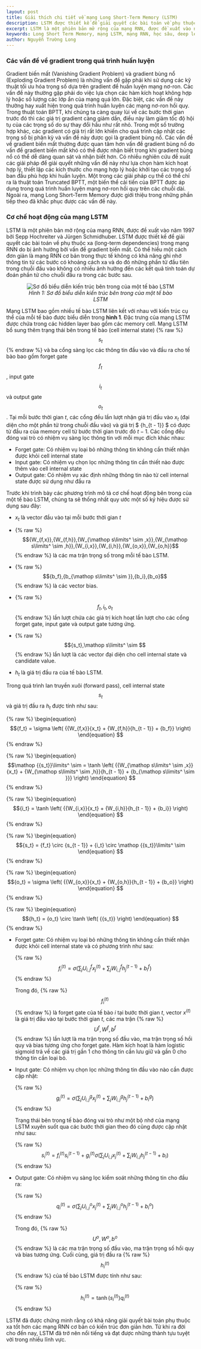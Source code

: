```yaml
---
layout: post
title: Giải thích chi tiết về mạng Long Short-Term Memory (LSTM)
description: LSTM được thiết kế để giải quyết các bài toán về phụ thuộc xa (long-term dependencies) trong RNN do bị ảnh hưởng bởi vấn đề gradient biến mất.
excerpt: LSTM là một phiên bản mở rộng của mạng RNN, được đề xuất vào năm 1997 bởi Sepp Hochreiter và Jürgen Schmidhuber. LSTM được thiết kế để giải quyết các bài toán về phụ thuộc xa (long-term dependencies) trong mạng RNN do bị ảnh hưởng bởi vấn đề gradient biến mất. Có thể hiểu một cách đơn giản là mạng RNN cơ bản trong thực tế không có khả năng ghi nhớ thông tin từ các bước có khoảng cách xa và do đó những phần tử đầu tiên trong chuỗi đầu vào không có nhiều ảnh hưởng đến các kết quả tính toán dự đoán phần tử cho chuỗi đầu ra trong các bước sau.
keywords: Long Short Term Memory, mạng LSTM, mạng RNN, học sâu, deep learning
author: Nguyễn Trường Long
---
```


### Các vấn đề về gradient trong quá trình huấn luyện

Gradient biến mất (Vanishing Gradient Problem) và gradient bùng nổ (Exploding Gradient Problem) là những vấn đề gặp phải khi sử dụng các kỹ thuật tối ưu hóa trọng số dựa trên gradient để huấn luyện mạng nơ-ron. Các vấn đề này thường gặp phải do việc lựa chọn các hàm kích hoạt không hợp lý hoặc số lượng các lớp ẩn của mạng quá lớn. Đặc biệt, các vấn đề này thường hay xuất hiện trong quá trình huấn luyện các mạng nơ-ron hồi quy. Trong thuật toán BPTT, khi chúng ta càng quay lùi về các bước thời gian trước đó thì các giá trị gradient càng giảm dần, điều này làm giảm tốc độ hội tụ của các trọng số do sự thay đổi hầu như rất nhỏ. Trong một số trường hợp khác, các gradient có giá trị rất lớn khiến cho quá trình cập nhật các trọng số bị phân kỳ và vấn đề này được gọi là gradient bùng nổ. Các vấn đề về gradient biến mất thường được quan tâm hơn vấn đề gradient bùng nổ do vấn đề gradient biến mất khó có thể được nhận biết trong khi gradient bùng nổ có thể dễ dàng quan sát và nhận biết hơn. Có nhiều nghiên cứu đề xuất các giải pháp để giải quyết những vấn đề này như lựa chọn hàm kích hoạt hợp lý, thiết lập các kích thước cho mạng hợp lý hoặc khởi tạo các trọng số ban đầu phù hợp khi huấn luyện. Một trong các giải pháp cụ thể có thể chỉ ra là thuật toán Truncated BPTT, một biến thể cải tiến của BPTT được áp dụng trong quá trình huấn luyện mạng nơ-ron hồi quy trên các chuỗi dài. Ngoài ra, mạng Long Short-Term Memory được giới thiệu trong những phần tiếp theo đã khắc phục được các vấn đề này.

### Cơ chế hoạt động của mạng LSTM

LSTM là một phiên bản mở rộng của mạng RNN, được đề xuất vào năm 1997 bởi Sepp Hochreiter và Jürgen Schmidhuber. LSTM được thiết kế để giải quyết các bài toán về phụ thuộc xa (long-term dependencies) trong mạng RNN do bị ảnh hưởng bởi vấn đề gradient biến mất. Có thể hiểu một cách đơn giản là mạng RNN cơ bản trong thực tế không có khả năng ghi nhớ thông tin từ các bước có khoảng cách xa và do đó những phần tử đầu tiên trong chuỗi đầu vào không có nhiều ảnh hưởng đến các kết quả tính toán dự đoán phần tử cho chuỗi đầu ra trong các bước sau.

<figure class="image">
<center>
  <img src="https://nguyentruonglong.net/images/LSTMCell.png" alt="Sơ đồ biểu diễn kiến trúc bên trong của một tế bào LSTM">
  <figcaption><i>Hình 1: Sơ đồ biểu diễn kiến trúc bên trong của một tế bào LSTM</i></figcaption>
</center>
</figure>

Mạng LSTM bao gồm nhiều tế bào LSTM liên kết với nhau với kiến trúc cụ thể của mỗi tế bào được biểu diễn trong <strong>hình 1</strong>. Đặc trưng của mạng LSTM được chứa trong các hidden layer bao gồm các memory cell. Mạng LSTM bổ sung thêm trạng thái bên trong tế bào (cell internal state) {% raw %}$$s_t$${% endraw %} và ba cổng sàng lọc các thông tin đầu vào và đầu ra cho tế bào bao gồm forget gate $${f_t}$$, input gate $${i_t}$$ và output gate $${o_t}$$. Tại mỗi bước thời gian $t$, các cổng đều lần lượt nhận giá trị đầu vào ${x_t}$ (đại diện cho một phần tử trong chuỗi đầu vào) và giá trị $ {h_{t - 1}} $ có được từ đầu ra của memory cell từ bước thời gian trước đó $t-1$. Các cổng đều đóng vai trò có nhiệm vụ sàng lọc thông tin với mỗi mục đích khác nhau:

- Forget gate: Có nhiệm vụ loại bỏ những thông tin không cần thiết nhận được khỏi cell internal state
- Input gate: Có nhiệm vụ chọn lọc những thông tin cần thiết nào được thêm vào cell internal state
- Output gate: Có nhiệm vụ xác định những thông tin nào từ cell internal state được sử dụng như đầu ra

Trước khi trình bày các phương trình mô tả cơ chế hoạt động bên trong của một tế bào LSTM, chúng ta sẽ thống nhất quy ước một số ký hiệu được sử dụng sau đây:
- ${x_{t}}$ là vector đầu vào tại mỗi bước thời gian $t$

- {% raw %}$${W_{f,x}},{W_{f,h}},{W_{\mathop s\limits^ \sim  ,x}},{W_{\mathop s\limits^ \sim  ,h}},{W_{i,x}},{W_{i,h}},{W_{o,x}},{W_{o,h}}$${% endraw %} là các ma trận trọng số trong mỗi tế bào LSTM.

- {% raw %}$${b_f},{b_{\mathop s\limits^ \sim  }},{b_i},{b_o}$${% endraw %} là các vector bias.

- {% raw %}$${f_t},{i_t},{o_t}$${% endraw %} lần lượt chứa các giá trị kích hoạt lần lượt cho các cổng forget gate, input gate và output gate tương ứng.

- {% raw %}$${s_t},\mathop s\limits^ \sim  $${% endraw %} lần lượt là các vector đại diện cho cell internal state và candidate value.

- ${h_{t}}$ là giá trị đầu ra của tế bào LSTM.

Trong quá trình lan truyền xuôi (forward pass), cell internal state $${s_t}$$ và giá trị đầu ra ${h_{t}}$ được tính như sau:

{% raw %}
\begin{equation}
$${f_t} = \sigma \left( {{W_{f,x}}{x_t} + {W_{f,h}}{h_{t - 1}} + {b_f}} \right)
\end{equation}
$${% endraw %}

{% raw %}
\begin{equation}
$$\mathop {{s_t}}\limits^ \sim   = \tanh \left( {{W_{\mathop s\limits^ \sim  ,x}}{x_t} + {W_{\mathop s\limits^ \sim  ,h}}{h_{t - 1}} + {b_{\mathop s\limits^ \sim  }}} \right)
\end{equation}
$${% endraw %}

{% raw %}
\begin{equation}
$${i_t} = \tanh \left( {{W_{i,x}}{x_t} + {W_{i,h}}{h_{t - 1}} + {b_i}} \right)
\end{equation}
$${% endraw %}

{% raw %}
\begin{equation}
$${s_t} = {f_t} \circ {s_{t - 1}} + {i_t} \circ \mathop {{s_t}}\limits^ \sim
\end{equation}
$${% endraw %}

{% raw %}
\begin{equation}
$${o_t} = \sigma \left( {{W_{o,x}}{x_t} + {W_{o,h}}{h_{t - 1}} + {b_o}} \right)
\end{equation}
$${% endraw %}

{% raw %}
\begin{equation}
$${h_t} = {o_t} \circ \tanh \left( {{s_t}} \right)
\end{equation}
$${% endraw %}


- Forget gate: Có nhiệm vụ loại bỏ những thông tin không cần thiết nhận được khỏi cell internal state và có phương trình như sau:

	{% raw %}
	$$\begin{equation}
	f^{(t)}_{i} = \sigma \Bigg( \sum_{j} U^{f}_{i,j}x^{(t)}_{j} + \sum_{j} W^{f}_{i,j}h^{(t-1)}_{j} + b^{f}_{i} \Bigg)
	\end{equation}$$
	{% endraw %}

	Trong đó, {% raw %}$$f_i^{\left( t \right)}$${% endraw %} là forget gate của tế bào $i$ tại bước thời gian $t$, vector $x^{(t)}$ là giá trị đầu vào tại bước thời gian $t$, các ma trận {% raw %}$${U^f},\,{W^f},\,{b^f}$${% endraw %} lần lượt là ma trận trọng số đầu vào, ma trận trọng số hồi quy và bias tương ứng cho forget gate. Hàm kích hoạt là hàm logistic sigmoid trả về các giá trị gần $1$ cho thông tin cần lưu giữ và gần $0$ cho thông tin cần loại bỏ.
	
- Input gate: Có nhiệm vụ chọn lọc những thông tin đầu vào nào cần được cập nhật:

	{% raw %}
	$$\begin{equation}
		g^{(t)}_{i} = \sigma \Bigg( \sum_{j} U^{g}_{i,j}x^{(t)}_{j} + \sum_{j} W^{g}_{i,j}h^{(t-1)}_{j} + b^{g}_{i} \Bigg)
	\end{equation}$$
	{% endraw %}

	Trạng thái bên trong tế bào đóng vai trò như một bộ nhớ của mạng LSTM xuyên suốt qua các bước thời gian theo đó cũng được cập nhật như sau:

	{% raw %}
	$$\begin{equation}
	s^{(t)}_{i} = f^{(t)}_{i}s^{(t-1)}_{i} + g^{(t)}_{i}\sigma \Bigg( \sum_{j} U_{i,j}x^{(t)}_{j} + \sum_{j} W_{i,j}h^{(t-1)}_{j} + b_{i} \Bigg)
	\end{equation}$$
	{% endraw %}

- Output gate: Có nhiệm vụ sàng lọc kiểm soát những thông tin cho đầu ra:

	{% raw %}
	$$\begin{equation}
		q^{(t)}_{i} = \sigma \Bigg( \sum_{j} U^{o}_{i,j}x^{(t)}_{j} + \sum_{j} W^{o}_{i,j}h^{(t-1)}_{j} + b^{o}_{i} \Bigg)
	\end{equation}$$
	{% endraw %}

	Trong đó, {% raw %}$${U^o},\,{W^o},\,{b^o}$${% endraw %} là các ma trận trọng số đầu vào, ma trận trọng số hồi quy và bias tương ứng. Cuối cùng, giá trị đầu ra {% raw %}$$h_i^{\left( t \right)}$${% endraw %} của tế bào LSTM được tính như sau:

	{% raw %}
	$$\begin{equation}
			h_i^{\left( t \right)} = \tanh \left( {s_i^{\left( t \right)}} \right)q_i^{\left( t \right)}
	\end{equation}$$
	{% endraw %}

LSTM đã được chứng minh rằng có khả năng giải quyết bài toán phụ thuộc xa tốt hơn các mạng RNN cơ bản có kiến trúc đơn giản hơn. Từ khi ra đời cho đến nay, LSTM đã trở nên nổi tiếng và đạt được những thành tựu tuyệt vời trong nhiều lĩnh vực.

